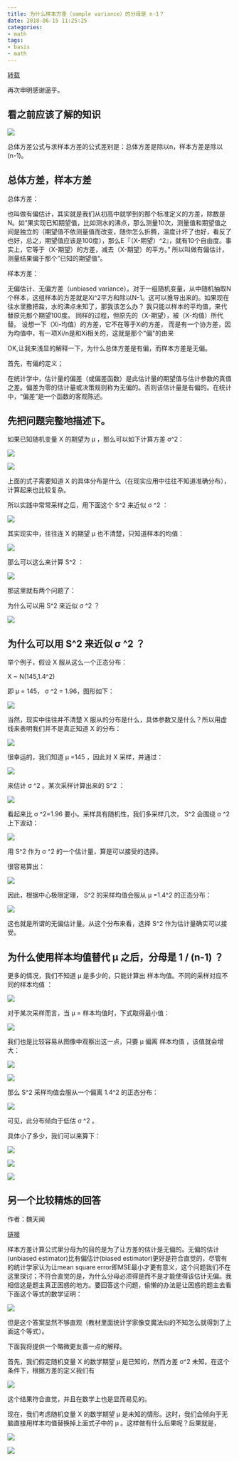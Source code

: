 ```yaml
---
title: 为什么样本方差（sample variance）的分母是 n-1？
date: 2018-06-15 11:25:25
categories:
- math
tags:
- basis
- math
---
```

[转载](https://www.zhihu.com/question/20099757/answer/312670291)

再次申明感谢逼乎。

<!-- more -->

## 看之前应该了解的知识

![](/images/math/3_23.png)

总体方差公式与求样本方差的公式差别是：总体方差是除以n，样本方差是除以(n-1)。

## 总体方差，样本方差

总体方差：

也叫做有偏估计，其实就是我们从初高中就学到的那个标准定义的方差，除数是N。如“果实现已知期望值，比如测水的沸点，那么测量10次，测量值和期望值之间是独立的（期望值不依测量值而改变，随你怎么折腾，温度计坏了也好，看反了也好，总之，期望值应该是100度），那么E『（X-期望）^2』，就有10个自由度。事实上，它等于（X-期望）的方差，减去（X-期望）的平方。” 所以叫做有偏估计，测量结果偏于那个”已知的期望值“。

样本方差：

无偏估计、无偏方差（unbiased variance）。对于一组随机变量，从中随机抽取N个样本，这组样本的方差就是Xi^2平方和除以N-1。这可以推导出来的。如果现在往水里撒把盐，水的沸点未知了，那我该怎么办？ 我只能以样本的平均值，来代替原先那个期望100度。 同样的过程，但原先的（X-期望），被（X-均值）所代替。 设想一下（Xi-均值）的方差，它不在等于Xi的方差， 而是有一个协方差，因为均值中，有一项Xi/n是和Xi相关的，这就是那个"偏"的由来

OK,让我来浅显的解释一下，为什么总体方差是有偏，而样本方差是无偏。

首先，有偏的定义；

在统计学中，估计量的偏差（或偏差函数）是此估计量的期望值与估计参数的真值之差。偏差为零的估计量或决策规则称为无偏的。否则该估计量是有偏的。在统计中，“偏差”是一个函数的客观陈述。

## 先把问题完整地描述下。

如果已知随机变量 X 的期望为 μ  ，那么可以如下计算方差 σ^2：

![](的真实值，只有上帝知道，因为这是所有样本的均值，而人类只能进行抽样，得到抽样样本的均值：{%)

![](/images/math/3_0.JPG)

上面的式子需要知道 X 的具体分布是什么（在现实应用中往往不知道准确分布），计算起来也比较复杂。

所以实践中常常采样之后，用下面这个 S^2 来近似 σ ^2 ：

![](/images/math/3_2.JPG)

其实现实中，往往连 X 的期望 μ 也不清楚，只知道样本的均值：

![](/images/math/3_3.JPG)

那么可以这么来计算 S^2 ：

![](/images/math/3_4.JPG)

那这里就有两个问题了：

为什么可以用 S^2 来近似 σ ^2 ？

![](img)

## 为什么可以用 S^2 来近似 σ ^2 ？

举个例子，假设 X 服从这么一个正态分布：

X ~ N(145,1.4^2)

即 μ = 145， σ ^2 = 1.96，图形如下：

![](/images/math/3_5.jpg)

当然，现实中往往并不清楚 X 服从的分布是什么，具体参数又是什么？所以用虚线来表明我们并不是真正知道 X 的分布：

![](/images/math/3_6.jpg)

很幸运的，我们知道 μ =145 ，因此对 X 采样，并通过：

![](/images/math/3_2.JPG)

来估计 σ ^2 。某次采样计算出来的 S^2 ：

![](/images/math/3_7.jpg)

看起来比 σ ^2=1.96 要小。采样具有随机性，我们多采样几次， S^2 会围绕 σ ^2 上下波动：

![](/images/math/3_8.gif)

用 S^2 作为 σ ^2 的一个估计量，算是可以接受的选择。

很容易算出：

![](/images/math/3_9.JPG)

因此，根据中心极限定理， S^2 的采样均值会服从 μ =1.4^2 的正态分布：

![](/images/math/3_10.jpg)

这也就是所谓的无偏估计量。从这个分布来看，选择 S^2 作为估计量确实可以接受。

## 为什么使用样本均值替代 μ  之后，分母是 1 / (n-1) ？

更多的情况，我们不知道 μ  是多少的，只能计算出 样本均值。不同的采样对应不同的样本均值 ：

![](/images/math/3_11.gif)

对于某次采样而言，当 μ = 样本均值时，下式取得最小值：

![](/images/math/3_12.JPG)

我们也是比较容易从图像中观察出这一点，只要 μ 偏离 样本均值 ，该值就会增大：

![](/images/math/3_13.gif)

![](/images/math/3_14.JPG)

那么 S^2 采样均值会服从一个偏离 1.4^2 的正态分布：

![](/images/math/3_15.jpg)

可见，此分布倾向于低估 σ ^2 。

具体小了多少，我们可以来算下：

![](/images/math/3_16.JPG)

![](/images/math/3_17.JPG)

![](/images/math/3_18.JPG)

## 另一个比较精炼的回答

作者：魏天闻

[链接](https://www.zhihu.com/question/20099757/answer/26586088)

样本方差计算公式里分母为的目的是为了让方差的估计是无偏的。无偏的估计(unbiased estimator)比有偏估计(biased estimator)更好是符合直觉的，尽管有的统计学家认为让mean square error即MSE最小才更有意义，这个问题我们不在这里探讨；不符合直觉的是，为什么分母必须得是而不是才能使得该估计无偏。我相信这是题主真正困惑的地方。要回答这个问题，偷懒的办法是让困惑的题主去看下面这个等式的数学证明：

![](/images/math/3_19.JPG)

但是这个答案显然不够直观（教材里面统计学家像变魔法似的不知怎么就得到了上面这个等式）。

下面我将提供一个略微更友善一点的解释。

首先，我们假定随机变量 X 的数学期望 μ 是已知的，然而方差 σ^2 未知。在这个条件下，根据方差的定义我们有

![](/images/math/3_20.JPG)

这个结果符合直觉，并且在数学上也是显而易见的。

现在，我们考虑随机变量 X 的数学期望 μ 是未知的情形。这时，我们会倾向于无脑直接用样本均值替换掉上面式子中的 μ 。这样做有什么后果呢？后果就是，

![](/images/math/3_21.JPG)

![](/images/math/3_22.JPG)



